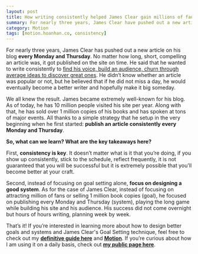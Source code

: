 ```yaml
---
layout: post
title: How writing consistently helped James Clear gain millions of fans
summary: For nearly three years, James Clear have pushed out a new article on his blog every Monday and Thursday.
category: Motion
tags: [motion.hoanhan.co, consistency]
---
```


For nearly three years, James Clear has pushed out a new article on his blog **every Monday and Thursday**.
No matter how long, short, compelling an article was, it got published on the site on time. He said that
he wanted to write consistently to [find his voice, build an audience, churn through average ideas to
discover great ones](https://jamesclear.com/once-per-week). He didn’t know whether an article was popular
or not, but he believed that if he did not miss a day, he would eventually become a better writer and
hopefully make it big someday.

We all knew the result. James became extremely well-known for his blog. As of today, he has 10 million
people visited his site per year. Along with that, he has sold over 1 million copies of his books and has
spoken at tons of major events. All thanks to a simple strategy that he setup in the very beginning when
he first started: **publish an article consistently every Monday and Thursday**.

**So, what can we learn? What are the key takeaways here?**

First, **consistency is key**. It doesn’t matter what is it that you’re doing, if you show up consistently,
stick to the schedule, reflect frequently, it is not guaranteed that you will be successful but it is
extremely possible that you'll become better at your craft.

Second, instead of focusing on goal setting alone, **focus on designing a good system**. As for the case of
James Clear, instead of focusing on attracting million of fans or selling 1 million book copies (goal),
he focused on publishing every Monday and Thursday (system), playing the long game while building his
site and his audience. His success did not come overnight but hours of hours writing, planning week
by week.

That’s it! If you’re interested in learning more about how to design better goals and systems and James
Clear's Goal Setting technique, feel free to check out my **[definitive guide here](/motion)** and
**[Motion](https://motion.hoanhan.co)**. If you’re curious about how I am using it on a daily basis, check out
**[my public page here](https://motion.hoanhan.co/goals/hoanhan/)**.

